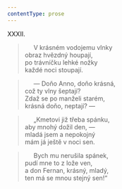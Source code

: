 ```yaml
---
contentType: prose
---
```


XXXII.

>      V krásném vodojemu vlnky  
> obraz hvězdný houpají,  
> po trávníčku lehké nožky  
> každé noci stoupají.

>      — Doňo Anno, doňo krásná,  
> což ty vlny šeptají?  
> Zdaž se po manželi starém,  
> krásná doňo, neptají? —

>      „Kmetovi již třeba spánku,  
> aby mnohý dožil den, —  
> mladá jsem a nepokojný  
> mám já ještě v noci sen.

>      Bych mu nerušila spánek,  
> pudí mne to z lože ven,  
> a don Fernan, krásný, mladý,  
> ten má se mnou stejný sen!“
